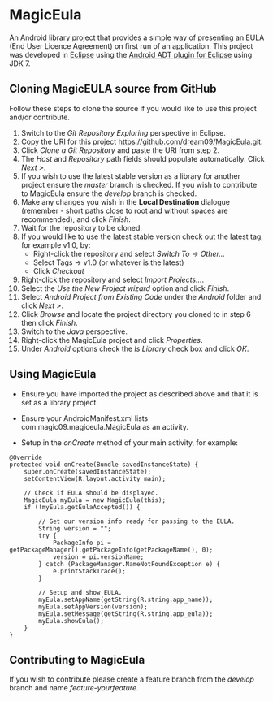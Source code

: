 MagicEula
=========
An Android library project that provides a simple way of presenting an EULA (End User Licence Agreement) on first run of an application.  This project was developed in [Eclipse](http://www.eclipse.org/downloads/) using the [Android ADT plugin for Eclipse](http://developer.android.com/sdk/installing/installing-adt.html) using JDK 7.


Cloning MagicEULA source from GitHub
------------------------------------
Follow these steps to clone the source if you would like to use this project and/or contribute.

1. Switch to the *Git Repository Exploring* perspective in Eclipse.
2. Copy the URI for this project https://github.com/dream09/MagicEula.git.
3. Click *Clone a Git Repository* and paste the URI from step 2.
4. The *Host* and *Repository* path fields should populate automatically. Click *Next >*.
5. If you wish to use the latest stable version as a library for another project ensure the *master* branch is checked. If you wish to contribute to MagicEula ensure the *develop* branch is checked.
6. Make any changes you wish in the **Local Destination** dialogue (remember - short paths close to root and without spaces are recommended), and click *Finish*.
7. Wait for the repository to be cloned.
8. If you would like to use the latest stable version check out the latest tag, for example v1.0, by:
	- Right-click the repository and select *Switch To → Other...*
	- Select Tags → v1.0 (or whatever is the latest)
	- Click *Checkout*
9. Right-click the repository and select *Import Projects...*.
10. Select the *Use the New Project wizard* option and click *Finish*.
11. Select *Android Project from Existing Code* under the *Android* folder and click *Next >*.
12. Click *Browse* and locate the project directory you cloned to in step 6 then click *Finish*.
13. Switch to the *Java* perspective.
14. Right-click the MagicEula project and click *Properties*.
15. Under *Android* options check the *Is Library* check box and click *OK*.


Using MagicEula
---------------
* Ensure you have imported the project as described above and that it is set as a library project.

* Ensure your AndroidManifest.xml lists com.magic09.magiceula.MagicEula as an activity.

* Setup in the *onCreate* method of your main activity, for example:
```
@Override
protected void onCreate(Bundle savedInstanceState) {
    super.onCreate(savedInstanceState);
    setContentView(R.layout.activity_main);

	// Check if EULA should be displayed.
    MagicEula myEula = new MagicEula(this);
    if (!myEula.getEulaAccepted()) {
    	
    	// Get our version info ready for passing to the EULA.
        String version = "";
        try {
        	PackageInfo pi = getPackageManager().getPackageInfo(getPackageName(), 0);
        	version = pi.versionName;
        } catch (PackageManager.NameNotFoundException e) {
            e.printStackTrace();
        }
        
        // Setup and show EULA.
        myEula.setAppName(getString(R.string.app_name));
        myEula.setAppVersion(version);
        myEula.setMessage(getString(R.string.app_eula));
        myEula.showEula();
    }
}
```


Contributing to MagicEula
---------------------------------

If you wish to contribute please create a feature branch from the *develop* branch and name *feature-yourfeature*.
